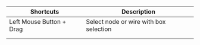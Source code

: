 | Shortcuts                | Description                            |
|--------------------------|----------------------------------------|
| Left Mouse Button + Drag | Select node or wire with box selection |
|                          |                                        |
|                          |                                        |
